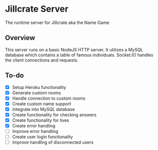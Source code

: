 # Jillcrate Server

The runtime server for Jillcrate aka the Name Game

## Overview

This server runs on a basic NodeJS HTTP server. It utilizes a MySQL database which contains a table of famous individuals.
Socket.IO handles the client connections and requests.

## To-do

- [x] Setup Heroku functionality
- [x] Generate custom rooms
- [x] Handle connection to custom rooms
- [x] Create custom name support
- [x] Integrate into MySQL database
- [x] Create functionality for checking answers
- [x] Create functionality for lives
- [x] Create error handling
- [ ] Improve error handling
- [ ] Create user login functionality
- [ ] Improve handling of disconnected users
